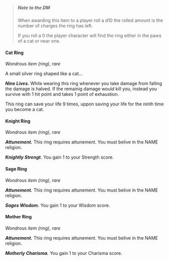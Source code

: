 
> ##### Note to the DM
> When awarding this item to a player roll a d10 the rolled amount is the number of charges the ring has left.
>
> If you roll a 0 the player character will find the ring either in the paws of a cat or near one.
>

#### Cat Ring
*Wondrous item (ring), rare*

A small silver ring shaped like a cat...

***Nine Lives.***
While wearing this ring whenever you take damage from falling the damage is halved. If the remainig damage would kill you, instead you survive with 1 hit point and takes 1 point of exhaustion.

This ring can save your life 9 times, uppon saving your life for the ninth time you become a cat.


#### Knight Ring
*Wondrous item (ring), rare*

***Attunement.***
This ring requires attunement. You must belive in the NAME religion.

***Knightly Strengt.***
You gain 1 to your Strength score.


#### Sage Ring
*Wondrous item (ring), rare*

***Attunement.***
This ring requires attunement. You must belive in the NAME religion.

***Sages Wisdom.***
You gain 1 to your Wisdom score.


#### Mother Ring
*Wondrous item (ring), rare*

***Attunement.***
This ring requires attunement. You must belive in the NAME religion.

***Motherly Charisma.***
You gain 1 to your Charisma score.